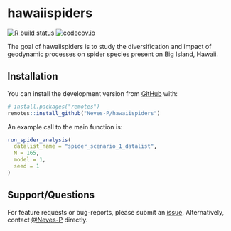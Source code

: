 
<!-- README.md is generated from README.Rmd. Please edit that file -->

# hawaiispiders

<!-- badges: start -->

[![R build
status](https://github.com/Neves-P/hawaiispiders/workflows/R-CMD-check/badge.svg)](https://github.com/Neves-P/hawaiispiders/actions)
[![codecov.io](https://codecov.io/github/Neves-P/hawaiispiders/coverage.svg?branch=master)](https://codecov.io/github/Neves-P/hawaiispiders/branch/master)
<!-- badges: end -->

The goal of hawaiispiders is to study the diversification and impact of
geodynamic processes on spider species present on Big Island, Hawaii.

## Installation

You can install the development version from
[GitHub](https://github.com/) with:

``` r
# install.packages("remotes")
remotes::install_github("Neves-P/hawaiispiders")
```

An example call to the main function is:

``` r
run_spider_analysis(
  datalist_name = "spider_scenario_1_datalist",
  M = 165,
  model = 1,
  seed = 1
)
```

## Support/Questions

For feature requests or bug-reports, please submit an
[issue](https://github.com/Neves-P/hawaiispiders/issues/new).
Alternatively, contact [@Neves-P](https://github.com/Neves-P/)
directly.
